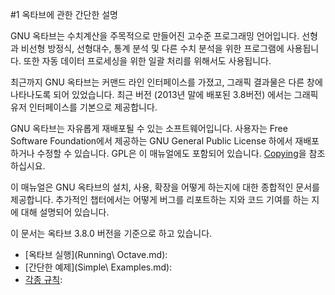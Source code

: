#1 옥타브에 관한 간단한 설명

 GNU 옥타브는 수치계산을 주목적으로 만들어진 고수준 프로그래밍 언어입니다. 선형과 비선형 방정식, 선형대수, 통계 분석 및 다른 수치 분석을 위한 프로그램에 사용됩니다. 또한 자동 데이터 프로세싱을 위한 일괄 처리를 위해서도 사용됩니다.

 최근까지 GNU 옥타브는 커맨드 라인 인터페이스를 가졌고, 그래픽 결과물은 다른 창에 나타나도록 되어 있었습니다. 최근 버전 \(2013년 말에 배포된 3.8버전\) 에서는 그래픽 유저 인터페이스를 기본으로 제공합니다.

 GNU 옥타브는 자유롭게 재배포될 수 있는 소프트웨어입니다. 사용자는 Free Software Foundation에서 제공하는 GNU General Public License 하에서 재배포하거나 수정할 수 있습니다. GPL은 이 매뉴얼에도 포함되어 있습니다. [Copying](http://www.gnu.org/software/octave/doc/interpreter/Copying.html#Copying)을 참조하십시요.

 이 매뉴얼은 GNU 옥타브의 설치, 사용, 확장을 어떻게 하는지에 대한 종합적인 문서를 제공합니다. 추가적인 챕터에서는 어떻게 버그를 리포트하는 지와 코드 기여를 하는 지에 대해 설명되어 있습니다.

 이 문서는 옥타브 3.8.0 버전을 기준으로 하고 있습니다.

  * [옥타브 실행](Running\ Octave.md):
  * [간단한 예제](Simple\ Examples.md):
  * [각종 규칙](Conventions.md):
